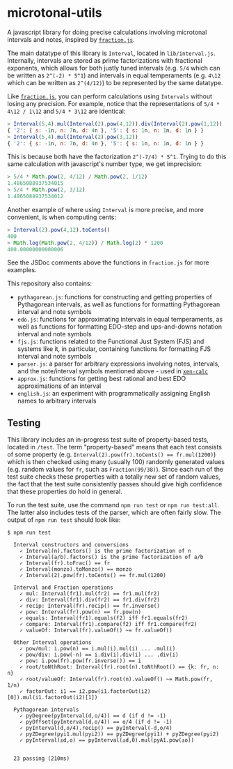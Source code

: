 # microtonal-utils

A javascript library for doing precise calculations involving microtonal intervals and notes, inspired by [`fraction.js`](https://github.com/infusion/Fraction.js/).

The main datatype of this library is `Interval`, located in `lib/interval.js`. Internally, intervals are stored as prime factorizations with fractional exponents, which allows for both justly tuned intervals (e.g. `5/4` which can be written as `2^(-2) * 5^1`) and intervals in equal temperaments (e.g. `4\12` which can be written as `2^(4/12)`) to be represented by the same datatype.

Like [`fraction.js`](https://github.com/infusion/Fraction.js/), you can perform calculations using `Intervals` without losing any precision. For example, notice that the representations of `5/4 * 4\12 / 1\12` and `5/4 * 3\12` are identical:
```javascript
> Interval(5,4).mul(Interval(2).pow(4,12)).div(Interval(2).pow(1,12))
{ '2': { s: -1n, n: 7n, d: 4n }, '5': { s: 1n, n: 1n, d: 1n } }
> Interval(5,4).mul(Interval(2).pow(3,12))
{ '2': { s: -1n, n: 7n, d: 4n }, '5': { s: 1n, n: 1n, d: 1n } }
```
This is because both have the factorization `2^(-7/4) * 5^1`. Trying to do this same calculation with javascript's number type, we get imprecision:
```javascript
> 5/4 * Math.pow(2, 4/12) / Math.pow(2, 1/12)
1.4865088937534015
> 5/4 * Math.pow(2, 3/12)
1.4865088937534012
```
Another example of where using `Interval` is more precise, and more convenient, is when computing cents:
```javascript
> Interval(2).pow(4,12).toCents()
400
> Math.log(Math.pow(2, 4/12)) / Math.log(2) * 1200
400.00000000000006
```

See the JSDoc comments above the functions in `fraction.js` for more examples.

This repository also contains:
- `pythagorean.js`: functions for constructing and getting properties of Pythagorean intervals, as well as functions for formatting Pythagorean interval and note symbols
- `edo.js`: functions for approximating intervals in equal temperaments, as well as functions for formatting EDO-step and ups-and-downs notation interval and note symbols
- `fjs.js`: functions related to the Functional Just System (FJS) and systems like it, in particular, containing functions for formatting FJS interval and note symbols
- `parser.js`: a parser for arbitrary expressions involving notes, intervals, and the note/interval symbols mentioned above - used in [`xen-calc`](https://github.com/m-yac/xen-calc)
- `approx.js`: functions for getting best rational and best EDO approximations of an interval
- `english.js`: an experiment with programmatically assigning English names to arbitrary intervals

## Testing

This library includes an in-progress test suite of property-based tests, located in `/test`. The term "property-based" means that each test consists of some property (e.g. `Interval(2).pow(fr).toCents() == fr.mul(1200)`) which is then checked using many (usually 100) randomly generated values (e.g. random values for `fr`, such as `Fraction(99/38)`). Since each run of the test suite checks these properties with a totally new set of random values, the fact that the test suite consistently passes should give high confidence that these properties do hold in general.

To run the test suite, use the command `npm run test` or `npm run test:all`. The latter also includes tests of the parser, which are often fairly slow. The output of `npm run test` should look like:
```
$ npm run test

  Interval constructors and conversions
    ✓ Interval(n).factors() is the prime factorization of n
    ✓ Interval(a/b).factors() is the prime factorization of a/b
    ✓ Interval(fr).toFrac() == fr
    ✓ Interval(monzo).toMonzo() == monzo
    ✓ Interval(2).pow(fr).toCents() == fr.mul(1200)

  Interval and Fraction operations
    ✓ mul: Interval(fr1).mul(fr2) == fr1.mul(fr2)
    ✓ div: Interval(fr1).div(fr2) == fr1.div(fr2)
    ✓ recip: Interval(fr).recip() == fr.inverse()
    ✓ pow: Interval(fr).pow(n) == fr.pow(n)
    ✓ equals: Interval(fr1).equals(f2) iff fr1.equals(fr2)
    ✓ compare: Interval(fr1).compare(f2) iff fr1.compare(fr2)
    ✓ valueOf: Interval(fr).valueOf() ~= fr.valueOf()

  Other Interval operations
    ✓ pow/mul: i.pow(n) == i.mul(i).mul(i) ... .mul(i)
    ✓ pow/div: i.pow(-n) == i.div(i).div(i) ... .div(i)
    ✓ pow: i.pow(fr).pow(fr.inverse()) == i
    ✓ root/toNthRoot: Interval(fr).root(n).toNthRoot() == {k: fr, n: n}
    ✓ root/valueOf: Interval(fr).root(n).valueOf() ~= Math.pow(fr, 1/n)
    ✓ factorOut: i1 == i2.pow(i1.factorOut(i2)[0]).mul(i1.factorOut(i2)[1])

  Pythagorean intervals
    ✓ pyDegree(pyInterval(d,o/4)) == d (if d != -1)
    ✓ pyOffset(pyInterval(d,o/4)) == o/4 (if d != -1)
    ✓ pyInterval(d,o/4).recip() == pyInterval(-d,o/4)
    ✓ pyZDegree(pyi1.mul(pyi2)) == pyZDegree(pyi1) + pyZDegree(pyi2)
    ✓ pyInterval(±d,o) == pyInterval(±d,0).mul(pyA1.pow(±o))


  23 passing (210ms)

```
